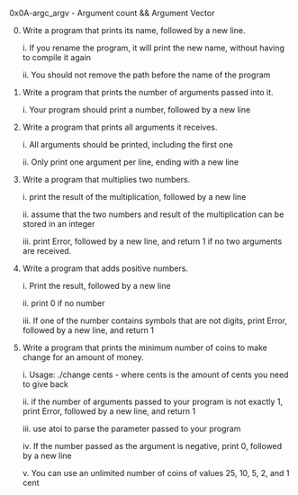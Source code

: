 0x0A-argc_argv - Argument count && Argument Vector

0. Write a program that prints its name, followed by a new line.

	i. If you rename the program, it will print the new name, without having to compile it again

	ii. You should not remove the path before the name of the program

1. Write a program that prints the number of arguments passed into it.

	i. Your program should print a number, followed by a new line

2. Write a program that prints all arguments it receives.

	i. All arguments should be printed, including the first one

	ii. Only print one argument per line, ending with a new line

3. Write a program that multiplies two numbers.

	i.  print the result of the multiplication, followed by a new line

	ii.  assume that the two numbers and result of the multiplication can be stored in an integer

	iii.  print Error, followed by a new line, and return 1 if no two arguments are received.

4. Write a program that adds positive numbers.

	i. Print the result, followed by a new line

	ii. print 0 if no number

	iii. If one of the number contains symbols that are not digits, print Error, followed by a new line, and return 1

5. Write a program that prints the minimum number of coins to make change for an amount of money.

	i. Usage: ./change cents - where cents is the amount of cents you need to give back

	ii. if the number of arguments passed to your program is not exactly 1, print Error, followed by a new line, and return 1

	iii. use atoi to parse the parameter passed to your program

	iv. If the number passed as the argument is negative, print 0, followed by a new line

	v. You can use an unlimited number of coins of values 25, 10, 5, 2, and 1 cent
